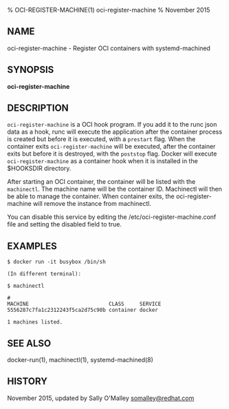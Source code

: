 % OCI-REGISTER-MACHINE(1) oci-register-machine
% November 2015
## NAME
oci-register-machine - Register OCI containers with systemd-machined

## SYNOPSIS

**oci-register-machine**

## DESCRIPTION

`oci-register-machine` is a OCI hook program. If you add it to the runc json data
as a hook, runc will execute the application after the container process is created but before it is executed, with a `prestart` flag.  When the container exits
`oci-register-machine` will be executed, after the container exits but before it is destroyed, with the `poststop` flag.  Docker will execute `oci-register-machine` as a container hook when it is installed in the $HOOKSDIR directory.

After starting an OCI container, the container will be listed with the `machinectl`.  The machine name will be the container ID.  Machinectl will then be able
to manage the container. When container exits, the oci-register-machine will remove the instance from machinectl.

You can disable this service by editing the /etc/oci-register-machine.conf
file and setting the disabled field to true.

## EXAMPLES

	$ docker run -it busybox /bin/sh

	(In different terminal):
	
	$ machinectl


```
#
MACHINE                          CLASS     SERVICE
5556287c7fa1c2312243f5ca2d75c90b container docker 

1 machines listed.

``` 

## SEE ALSO

docker-run(1), machinectl(1), systemd-machined(8)

## HISTORY
November 2015, updated by Sally O'Malley <somalley@redhat.com>
